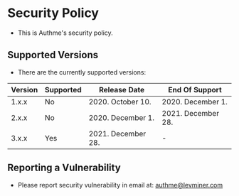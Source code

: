 # Security Policy

-   This is Authme's security policy.

## Supported Versions

-   There are the currently supported versions:

| Version | Supported | Release Date       | End Of Support     |
| ------- | --------- | ------------------ | ------------------ |
| 1.x.x   | No        | 2020. October 10.  | 2020. December 1.  |
| 2.x.x   | No        | 2020. December 1.  | 2021. December 28. |
| 3.x.x   | Yes       | 2021. December 28. | -                  |

## Reporting a Vulnerability

-   Please report security vulnerability in email at: <authme@levminer.com>
